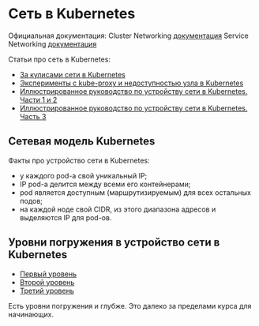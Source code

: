 # Сеть в Kubernetes
Официальная документация:
Cluster Networking [документация](https://kubernetes.io/docs/concepts/cluster-administration/networking/)
Service Networking [документация](https://kubernetes.io/docs/concepts/services-networking/)

Статьи про сеть в Kubernetes:
- [За кулисами сети в Kubernetes](https://habr.com/ru/company/flant/blog/420813/)
- [Эксперименты с kube-proxy и недоступностью узла в Kubernetes](https://habr.com/ru/company/flant/blog/359120/)
- [Иллюстрированное руководство по устройству сети в Kubernetes. Части 1 и 2](https://habr.com/ru/company/flant/blog/346304/)
- [Иллюстрированное руководство по устройству сети в Kubernetes. Часть 3](https://habr.com/ru/company/flant/blog/433382/)

## Сетевая модель Kubernetes
Факты про устройство сети в Kubernetes:
- у каждого pod-а свой уникальный IP;
- IP pod-а делится между всеми его контейнерами;
- pod является доступным (маршрутизируемым) для всех остальных подов;
- на каждой ноде свой CIDR, из этого диапазона адресов и выделяются IP для pod-ов.

## Уровни погружения в устройство сети в Kubernetes
- [Первый уровень](10-level-1.md)
- [Второй уровень](20-level-2.md)
- [Третий уровень](30-level-3.md)

Есть уровни погружения и глубже. Это далеко за пределами курса для начинающих.
